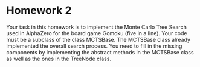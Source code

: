 # Homework 2

Your task in this homework is to implement the Monte Carlo Tree Search used in AlphaZero for the board game Gomoku (five in a line). Your code must be a subclass of the class MCTSBase. The MCTSBase class already implemented the overall search process. You need to fill in the missing components by implementing the abstract methods in the MCTSBase class as well as the ones in the TreeNode class. 

